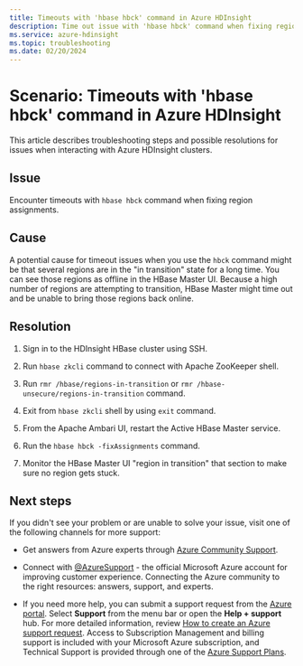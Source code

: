 ```yaml
---
title: Timeouts with 'hbase hbck' command in Azure HDInsight
description: Time out issue with 'hbase hbck' command when fixing region assignments
ms.service: azure-hdinsight
ms.topic: troubleshooting
ms.date: 02/20/2024
---
```


# Scenario: Timeouts with 'hbase hbck' command in Azure HDInsight

This article describes troubleshooting steps and possible resolutions for issues when interacting with Azure HDInsight clusters.

## Issue

Encounter timeouts with `hbase hbck` command when fixing region assignments.

## Cause

A potential cause for timeout issues when you use the `hbck` command might be that several regions are in the "in transition" state for a long time. You can see those regions as offline in the HBase Master UI. Because a high number of regions are attempting to transition, HBase Master might time out and be unable to bring those regions back online.

## Resolution

1. Sign in to the HDInsight HBase cluster using SSH.

1. Run `hbase zkcli` command to connect with Apache ZooKeeper shell.

1. Run `rmr /hbase/regions-in-transition` or `rmr /hbase-unsecure/regions-in-transition` command.

1. Exit from `hbase zkcli` shell by using `exit` command.

1. From the Apache Ambari UI, restart the Active HBase Master service.

1. Run the `hbase hbck -fixAssignments` command.

1. Monitor the HBase Master UI "region in transition" that section to make sure no region gets stuck.

## Next steps

If you didn't see your problem or are unable to solve your issue, visit one of the following channels for more support:

- Get answers from Azure experts through [Azure Community Support](https://azure.microsoft.com/support/community/).

- Connect with [@AzureSupport](https://x.com/azuresupport) - the official Microsoft Azure account for improving customer experience. Connecting the Azure community to the right resources: answers, support, and experts.

- If you need more help, you can submit a support request from the [Azure portal](https://portal.azure.com/?#blade/Microsoft_Azure_Support/HelpAndSupportBlade/). Select **Support** from the menu bar or open the **Help + support** hub. For more detailed information, review [How to create an Azure support request](/azure/azure-portal/supportability/how-to-create-azure-support-request). Access to Subscription Management and billing support is included with your Microsoft Azure subscription, and Technical Support is provided through one of the [Azure Support Plans](https://azure.microsoft.com/support/plans/).
